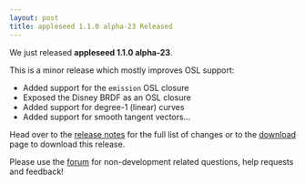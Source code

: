 ```yaml
---
layout: post
title: appleseed 1.1.0 alpha-23 Released
---
```


We just released **appleseed 1.1.0 alpha-23**.

This is a minor release which mostly improves OSL support:

- Added support for the `emission` OSL closure
- Exposed the Disney BRDF as an OSL closure
- Added support for degree-1 (linear) curves
- Added support for smooth tangent vectors...

Head over to the [release notes](https://github.com/appleseedhq/appleseed/releases/tag/1.1.0-alpha-23) for the full list of changes or to the [download](/download.html) page to download this release.

Please use the [forum](https://forum.appleseedhq.net/) for non-development related questions, help requests and feedback!
